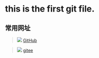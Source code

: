 # this is the first git file.
## 常用网址
> ![ ](https://gitee.com/atao-git/gitlearn/raw/master/res/pic/gitee.png) [GitHub](https://github.com)

> ![ ](https://gitee.com/atao-git/gitlearn/raw/master/res/pic/github.png) [gitee](https://gitee.com)

